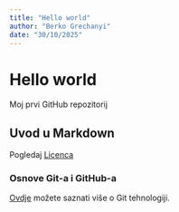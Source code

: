 ```yaml
---
title: "Hello world"
author: "Berko Grechanyi"
date: "30/10/2025"
---
```



# Hello world
Moj prvi GitHub repozitorij

## Uvod u Markdown
Pogledaj [Licenca](LICENSE)

### Osnove Git-a i GitHub-a
[Ovdje](https://merlin.srce.hr) možete saznati više o Git tehnologiji.
